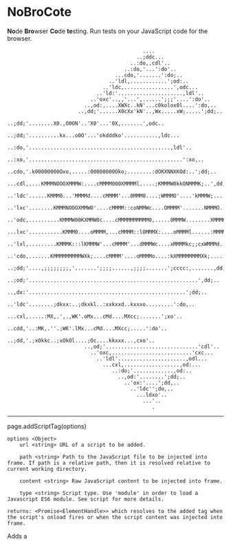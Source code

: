 # NoBroCote
**No**de **Bro**wser **Co**de **te**sting. Run tests on your JavaScript code for the browser.




```
                                            ....                                            
                                          ..;ddc...                                         
                                        ..:do,,cdl'..                                       
                                      ..:do,'...':do'..                                     
                                   ...cdo,'.......':do;..                                   
                                 ..'ldl,............';od:..                                 
                               ..'ldc,................',odc...                              
                             ..'ld:'.....................,ldl'..                            
                           ..'oxc'..,,'...',......';;;'....':do'..                          
                         ..,od:,....XWXc..kN'...c0kolox0l....':do,..                        
                       ..,dd;'......X0cXx'kN'..,Wx.....xW;.....';dd;..                      
                     ..;dd;'........X0.,O0ON'..'X0'...'0X,.......',odc..                    
                   ..;dd;'..........kx...o0O'...'okdddko'...........,ldc...                 
                 ..:do,'..............................................,ldl'..               
               ..:xo,'..................................................':xo,..             
             ..cdo,'.k00000000Oxo,.....:00000000Oko;........:dOKXNNXKOd:..';dd;..           
          ...cdl,....KMMMNOOOXMMMW:....cMMMM000XMMMMl.....;KMMMW0kkONMMMK;..',dd;..         
        ..'ldc'......KMMM0...'MMMMd....cMMMM'...0MMM0....;WMMMO'....'kMMMW;...',odc...      
      ..'lxc'........KMMMNOOOXMMWO'....cMMMM::coNMMWc....OMMMM'.......NMMMO......'cdl'..    
    ..'odc,..........KMMMW00KXMMW0c....cMMMMMMMMMM0,.....0MMMW........XMMMK........'cdo'..  
   ...lxc'...........KMMM0....oMMMM,...cMMMM::lOMMMX:....oMMMMl......:MMMMl........,ldc...  
     ..'lxl,.........KMMMK:::lKMMMW'...cMMMM'...dMMMWc....xMMMMkc;;cxWMMMd.......,lx:..     
       ..'cdo,.......KMMMMMMMMMWXk;....cMMMM'....oMMMMo....:kXMMMMMMMMXk;.....',odc..       
          ..;dd;'....,;;;;;;;;,'.......';;;;......,;;;;.......';cccc:,.......,dd;..         
            ..;od;'.......................................................',dd;..           
              ..,dx:'...................................................';dd;..             
                ..'ldc'........;dkxx:..;dkxkl..:xxkxxd..kxxxo.........':do,..               
                  ...cxl,.....:MX,.',.,WK'.oMx...cMd....MXcc;.......';xo'..                 
                     ..cdd,'..:MK,.''.;WK'.lMx...cMd....MXcc;.....':do'..                   
                       ..;dd,'.;xOkkc..;xOkOl....;Oc....kkxxx...,cxo'..                     
                         ..,od;'..............................'cdl'..                       
                           ..'oxc,..........................'cxc...                         
                             ..'ldl'......................,odl...                           
                               ...cxl,..................,od:...                             
                                  ..:do;'.............,od:..                                
                                    ..,od:'........';dd;..                                  
                                      ..'ox:'....';dd,..                                    
                                        ..'ldc'';do,..                                      
                                          ...ldxo'..                                        
                                            ...'..                                          
                                               .                                            
```





----
page.addScriptTag(options)

    options <Object>
        url <string> URL of a script to be added.
        
        path <string> Path to the JavaScript file to be injected into frame. If path is a relative path, then it is resolved relative to current working directory.
        
        content <string> Raw JavaScript content to be injected into frame.
        
        type <string> Script type. Use 'module' in order to load a Javascript ES6 module. See script for more details.
    
    returns: <Promise<ElementHandle>> which resolves to the added tag when the script's onload fires or when the script content was injected into frame.

Adds a <script> tag into the page with the desired url or content.